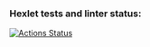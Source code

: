 ### Hexlet tests and linter status:
[![Actions Status](https://github.com/nullbergio/fullstack-javascript-project-46/workflows/hexlet-check/badge.svg)](https://github.com/nullbergio/fullstack-javascript-project-46/actions)